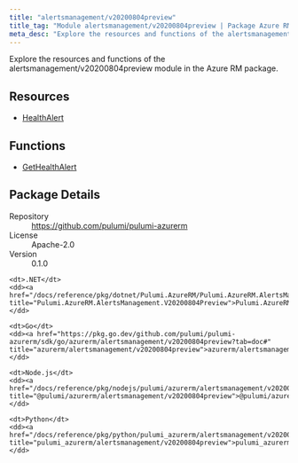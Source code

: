 ```yaml
---
title: "alertsmanagement/v20200804preview"
title_tag: "Module alertsmanagement/v20200804preview | Package Azure RM"
meta_desc: "Explore the resources and functions of the alertsmanagement/v20200804preview module in the Azure RM package."
---
```


<!-- WARNING: this file was generated by Pulumi Docs Generator. -->
<!-- Do not edit by hand unless you're certain you know what you are doing! -->

Explore the resources and functions of the alertsmanagement/v20200804preview module in the Azure RM package.

<h2 id="resources">Resources</h2>
<ul class="api">
    <li><a href="healthalert" title="HealthAlert"><span class="symbol resource"></span>HealthAlert</a></li>
</ul>

<h2 id="functions">Functions</h2>
<ul class="api">
    <li><a href="gethealthalert" title="GetHealthAlert"><span class="symbol function"></span>GetHealthAlert</a></li>
</ul>

<h2 id="package-details">Package Details</h2>
<dl class="package-details">
	<dt>Repository</dt>
	<dd><a href="https://github.com/pulumi/pulumi-azurerm">https://github.com/pulumi/pulumi-azurerm</a></dd>
	<dt>License</dt>
	<dd>Apache-2.0</dd>
	<dt>Version</dt>
	<dd>0.1.0</dd>
</dl>



<dl class="tabular">

    <dt>.NET</dt>
    <dd><a href="/docs/reference/pkg/dotnet/Pulumi.AzureRM/Pulumi.AzureRM.AlertsManagement.V20200804Preview.html" title="Pulumi.AzureRM.AlertsManagement.V20200804Preview">Pulumi.AzureRM.AlertsManagement.V20200804Preview</a></dd>

    <dt>Go</dt>
    <dd><a href="https://pkg.go.dev/github.com/pulumi/pulumi-azurerm/sdk/go/azurerm/alertsmanagement/v20200804preview?tab=doc#" title="azurerm/alertsmanagement/v20200804preview">azurerm/alertsmanagement/v20200804preview</a></dd>

    <dt>Node.js</dt>
    <dd><a href="/docs/reference/pkg/nodejs/pulumi/azurerm/alertsmanagement/v20200804preview/#" title="@pulumi/azurerm/alertsmanagement/v20200804preview">@pulumi/azurerm/alertsmanagement/v20200804preview</a></dd>

    <dt>Python</dt>
    <dd><a href="/docs/reference/pkg/python/pulumi_azurerm/alertsmanagement/v20200804preview" title="pulumi_azurerm/alertsmanagement/v20200804preview">pulumi_azurerm/alertsmanagement/v20200804preview</a></dd>

</dl>

